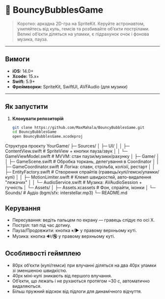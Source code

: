 # 🌌 BouncyBubblesGame

> Коротко: аркадна 2D-гра на SpriteKit. Керуйте астронавтом, ухиляйтесь від куль, гемсів та розбивайте об’єкти пострілами. Великі об’єкти діляться на уламки, є підрахунок очок і фонова музика, пауза.

---

## Вимоги

- **iOS:** 14.0+
- **Xcode:** 15.x+
- **Swift:** 5.9+
- **Фреймворки:** SpriteKit, SwiftUI, AVFAudio (для музики)

---

## Як запустити

1. **Клонувати репозиторій**
   ```bash
   git clone https://github.com/MaxMahala/BouncyBubblesGame.git
   cd BouncyBubblesGame
   open BouncyBubblesGame.xcodeproj

Структура проєкту
YourGame/
├─ Sources/
│  ├─ UI/
│  │  ├─ ContentView.swift          # SpriteView + кнопки пауза/звук
│  │  └─ GameViewModel.swift        # MVVM: стан паузи/музики/рахунку
│  ├─ Game/
│  │  ├─ GameScene.swift            # Обробка торкань, делегування в Coordinator
│  │  ├─ GameCoordinator.swift      # Логіка: спавн, стрільба, колізії, рестарт
│  │  ├─ EntityFactory.swift        # Створення спрайтів (гравець/кулі/гемси/уламки/кулі)
│  │  ├─ MotionLimiter.swift        # Клемп швидкостей, авто-видалення "лежачих"
│  │  └─ AudioService.swift         # Музика: AVAudioSession + гучність
│  └─ Assets/
│     ├─ Assets.xcassets            # Фон, спрайти, іконки
│     └─ Sounds/                    # Аудіо (bgm/sfx: interstellar.mp3)
└─ README.md

## Керування

- Пересування: ведіть пальцем по екрану — гравець слідує по осі X.
- Постріл: тап під час дотику.
- Пауза/Продовжити: кнопка ⏸/▶ у правому верхньому куті.
- Музика: кнопка 🔊/🔇 у правому верхньому куті.

## Особливості геймплею

- 80px об’єкти (кулі/гемси) при влучанні діляться на два 40px уламки зі зменшеною швидкістю.
- 40px міні-кулі зникають від першого влучання.
- Об’єкти, що лежать і не рухаються протягом ~30 с, автоматично видаляються.
- Більш пружний відскок від підлоги для динамічного відчуття.
